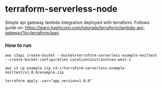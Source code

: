 # terraform-serverless-node
Simple api gateway lambda integration deployed with terraform.
Follows guide on: https://learn.hashicorp.com/tutorials/terraform/lambda-api-gateway?in=terraform/aws

### How to run

`aws s3api create-bucket --bucket=terraform-serverless-example-neiltest --create-bucket-configuration LocationConstraint=eu-west-1`

`aws s3 cp example.zip s3://terraform-serverless-example-neiltest/v1.0.0/example.zip`

`terraform apply -var="app_version=1.0.0"`